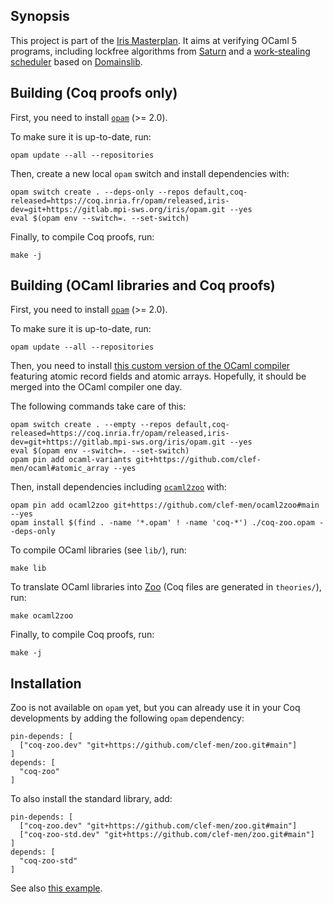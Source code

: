 ## Synopsis

This project is part of the [Iris Masterplan](https://julesjacobs.com/slides/iris-masterplan.pdf).
It aims at verifying OCaml 5 programs, including lockfree algorithms from [Saturn](https://github.com/ocaml-multicore/saturn) and a [work-stealing scheduler](https://github.com/clef-men/parabs) based on [Domainslib](https://github.com/ocaml-multicore/domainslib).

## Building (Coq proofs only)

First, you need to install [`opam`](https://opam.ocaml.org/) (>= 2.0).

To make sure it is up-to-date, run:

```
opam update --all --repositories
```

Then, create a new local `opam` switch and install dependencies with:

```
opam switch create . --deps-only --repos default,coq-released=https://coq.inria.fr/opam/released,iris-dev=git+https://gitlab.mpi-sws.org/iris/opam.git --yes
eval $(opam env --switch=. --set-switch)
```

Finally, to compile Coq proofs, run:

```
make -j
```

## Building (OCaml libraries and Coq proofs)

First, you need to install [`opam`](https://opam.ocaml.org/) (>= 2.0).

To make sure it is up-to-date, run:

```
opam update --all --repositories
```

Then, you need to install [this custom version of the OCaml compiler](https://github.com/clef-men/ocaml/tree/atomic_array) featuring atomic record fields and atomic arrays.
Hopefully, it should be merged into the OCaml compiler one day.

The following commands take care of this:

```
opam switch create . --empty --repos default,coq-released=https://coq.inria.fr/opam/released,iris-dev=git+https://gitlab.mpi-sws.org/iris/opam.git --yes
eval $(opam env --switch=. --set-switch)
opam pin add ocaml-variants git+https://github.com/clef-men/ocaml#atomic_array --yes
```

Then, install dependencies including [`ocaml2zoo`](https://github.com/clef-men/ocaml2zoo) with:

```
opam pin add ocaml2zoo git+https://github.com/clef-men/ocaml2zoo#main --yes
opam install $(find . -name '*.opam' ! -name 'coq-*') ./coq-zoo.opam --deps-only
```

To compile OCaml libraries (see `lib/`), run:

```
make lib
```

To translate OCaml libraries into [Zoo](https://github.com/clef-men/zoo) (Coq files are generated in `theories/`), run:

```
make ocaml2zoo
```

Finally, to compile Coq proofs, run:

```
make -j
```

## Installation

Zoo is not available on `opam` yet, but you can already use it in your Coq developments by adding the following `opam` dependency:

```
pin-depends: [
  ["coq-zoo.dev" "git+https://github.com/clef-men/zoo.git#main"]
]
depends: [
  "coq-zoo"
]
```

To also install the standard library, add:

```
pin-depends: [
  ["coq-zoo.dev" "git+https://github.com/clef-men/zoo.git#main"]
  ["coq-zoo-std.dev" "git+https://github.com/clef-men/zoo.git#main"]
]
depends: [
  "coq-zoo-std"
]
```

See also [this example](https://github.com/clef-men/zoo-demo).
